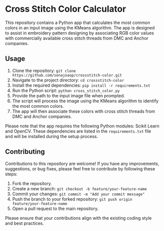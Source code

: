 # Cross Stitch Color Calculator

This repository contains a Python app that calculates the most common colors in an input image using the KMeans algorithm. The app is designed to assist in embroidery pattern designing by associating RGB color values with commercially available cross stitch threads from DMC and Anchor companies.

## Usage

1. Clone the repository: `git clone https://github.com/senajoaop/crossstitch-color.git`
2. Navigate to the project directory: `cd crossstitch-color`
3. Install the required dependencies: `pip install -r requirements.txt`
4. Run the Python script: `python cross_stitch_color.py`
5. Provide the path to the input image file when prompted.
6. The script will process the image using the KMeans algorithm to identify the most common colors.
7. The app will then associate these colors with cross stitch threads from DMC and Anchor companies.

Please note that the app requires the following Python modules: Scikit Learn and OpenCV. These dependencies are listed in the `requirements.txt` file and will be installed during the setup process.

## Contributing

Contributions to this repository are welcome! If you have any improvements, suggestions, or bug fixes, please feel free to contribute by following these steps:

1. Fork the repository.
2. Create a new branch: `git checkout -b feature/your-feature-name`
3. Commit your changes: `git commit -m "Add your commit message"`
4. Push the branch to your forked repository: `git push origin feature/your-feature-name`
5. Open a pull request to the main repository.

Please ensure that your contributions align with the existing coding style and best practices.